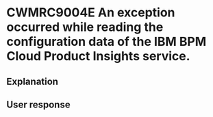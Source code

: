 # CWMRC9004E An exception occurred while reading the configuration data of the IBM BPM Cloud Product Insights service.

## Explanation

## User response